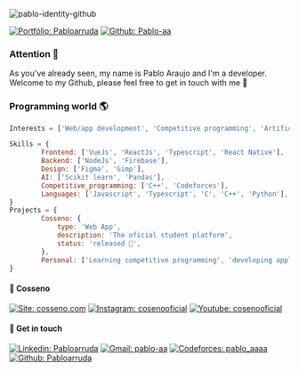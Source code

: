 ![pablo-identity-github](https://user-images.githubusercontent.com/52786655/172734418-b348a5ae-148e-4b58-b168-21c867831160.png)

<!-- <h2> Hey! I'm Pablo Araujo 👨🏽‍💻</h2> -->

<!-- <img align='right' src="https://media.giphy.com/media/bi6RQ5x3tqoSI/giphy.gif" width="200"> -->

[![Portfólio: Pabloarruda](https://img.shields.io/badge/araujopablo.com-%23E4405F.svg?&?style=flat&?color=ea004f)](https://araujopablo.com)
[![Github: Pablo-aa](https://img.shields.io/github/followers/pablo-aa?style=social)](https://github.com/pablo-aa)

<h3>Attention 🚨</h3>
As you've already seen, my name is Pablo Araujo and I'm a developer. Welcome to my Github, please feel free to get in touch with me 👋
<!-- 
<p><em>Studying Computer Engineering <a href="http://www.unb.br">University of Brasilia</a> <img src="https://upload.wikimedia.org/wikipedia/commons/c/c3/Webysther_20160322_-_Logo_UnB_%28sem_texto%29.svg" width="30"></br>
  
<p><em>Working in some programming challenges  <img src="https://media.giphy.com/media/kk2IOtI2XfUzK/giphy.gif" align="center" width="40"></br> -->
  
<h3> Programming world 🌎 </h3>

```javascript
Interests = ['Web/app development', 'Competitive programming', 'Artificial inteligence', 'Entrepreneurship']  

Skills = {
        Frontend: ['VueJs', 'ReactJs', 'Typescript', 'React Native'],
        Backend: ['NodeJs', 'Firebase'],
        Design: ['Figma', 'Gimp'],
        AI: ['Scikit learn', 'Pandas'],
        Competitive_programming: ['C++', 'Codeforces'],
        Languages: ['Javascript', 'Typescript', 'C', 'C++', 'Python'],
}
Projects = { 
        Cosseno: {
            type: 'Web App',
            description: 'The oficial student platform',
            status: 'released 🚀',
        },
        Personal: ['Learning competitive programming', 'developing applications', 'Making some curious projects'],
}
```
<h4> 🚀 Cosseno </h4>

[![Site: cosseno.com](https://img.shields.io/badge/cosseno.com-%23E4405F.svg?logo=source&logoColor=white&color=3368b8)](https://cosseno.com)
[![Instagram: cosenooficial](https://img.shields.io/badge/cosseno-%23E4405F.svg?&logo=instagram&logoColor=white&color=3368b8)](https://www.instagram.com/cossenooficial/)
[![Youtube: cosenooficial](https://img.shields.io/badge/cosseno-%23E4405F.svg?&logo=youtube&logoColor=white&color=3368b8)](https://www.youtube.com/c/Cosseno)

<h4> 👋 Get in touch </h4>

[![Linkedin: Pabloarruda](https://img.shields.io/badge/LinkedIn-blue?style=flat&logo=linkedin&labelColor=blue)](https://www.linkedin.com/in/pabloarruda/)
[![Gmail: pablo-aa](https://img.shields.io/badge/-Gmail-%23334?style=flat&logo=gmail&logoColor=white)](mailto:pabloarruda.araujo@gmail.com)
[![Codeforces: pablo_aaaa](https://img.shields.io/badge/codeforces-1460-%2303a89e)](https://codeforces.com/profile/pablo_aaaa)
[![Github: Pabloarruda](https://img.shields.io/badge/Made%20by-Pablo%20Araujo-%23ea004f?style=flat)](https://github.com/pablo-aa)


